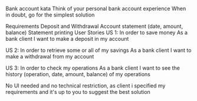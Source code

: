 Bank account kata
Think of your personal bank account experience When in doubt, go for the simplest solution

Requirements
Deposit and Withdrawal
Account statement (date, amount, balance)
Statement printing
User Stories
US 1:
In order to save money
As a bank client
I want to make a deposit in my account

US 2:
In order to retrieve some or all of my savings
As a bank client
I want to make a withdrawal from my account

US 3:
In order to check my operations
As a bank client
I want to see the history (operation, date, amount, balance) of my operations

No UI needed and no technical restriction, as client i specified my requirements and it's up to you to suggest the best solution
